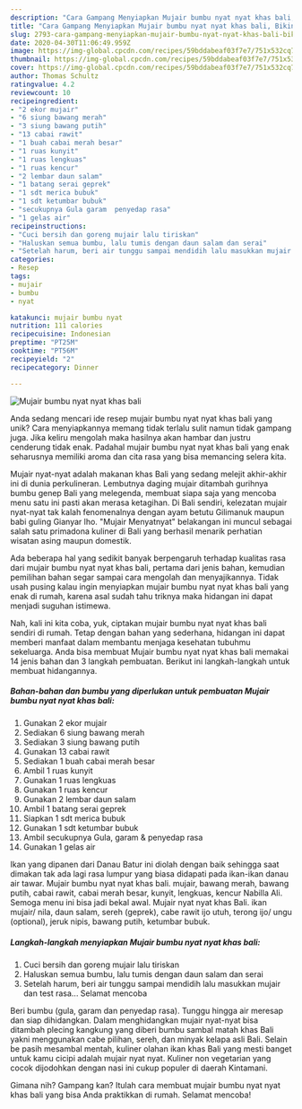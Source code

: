 ```yaml
---
description: "Cara Gampang Menyiapkan Mujair bumbu nyat nyat khas bali, Bikin Ngiler"
title: "Cara Gampang Menyiapkan Mujair bumbu nyat nyat khas bali, Bikin Ngiler"
slug: 2793-cara-gampang-menyiapkan-mujair-bumbu-nyat-nyat-khas-bali-bikin-ngiler
date: 2020-04-30T11:06:49.959Z
image: https://img-global.cpcdn.com/recipes/59bddabeaf03f7e7/751x532cq70/mujair-bumbu-nyat-nyat-khas-bali-foto-resep-utama.jpg
thumbnail: https://img-global.cpcdn.com/recipes/59bddabeaf03f7e7/751x532cq70/mujair-bumbu-nyat-nyat-khas-bali-foto-resep-utama.jpg
cover: https://img-global.cpcdn.com/recipes/59bddabeaf03f7e7/751x532cq70/mujair-bumbu-nyat-nyat-khas-bali-foto-resep-utama.jpg
author: Thomas Schultz
ratingvalue: 4.2
reviewcount: 10
recipeingredient:
- "2 ekor mujair"
- "6 siung bawang merah"
- "3 siung bawang putih"
- "13 cabai rawit"
- "1 buah cabai merah besar"
- "1 ruas kunyit"
- "1 ruas lengkuas"
- "1 ruas kencur"
- "2 lembar daun salam"
- "1 batang serai geprek"
- "1 sdt merica bubuk"
- "1 sdt ketumbar bubuk"
- "secukupnya Gula garam  penyedap rasa"
- "1 gelas air"
recipeinstructions:
- "Cuci bersih dan goreng mujair lalu tiriskan"
- "Haluskan semua bumbu, lalu tumis dengan daun salam dan serai"
- "Setelah harum, beri air tunggu sampai mendidih lalu masukkan mujair dan test rasa... Selamat mencoba"
categories:
- Resep
tags:
- mujair
- bumbu
- nyat

katakunci: mujair bumbu nyat 
nutrition: 111 calories
recipecuisine: Indonesian
preptime: "PT25M"
cooktime: "PT56M"
recipeyield: "2"
recipecategory: Dinner

---
```



![Mujair bumbu nyat nyat khas bali](https://img-global.cpcdn.com/recipes/59bddabeaf03f7e7/751x532cq70/mujair-bumbu-nyat-nyat-khas-bali-foto-resep-utama.jpg)

Anda sedang mencari ide resep mujair bumbu nyat nyat khas bali yang unik? Cara menyiapkannya memang tidak terlalu sulit namun tidak gampang juga. Jika keliru mengolah maka hasilnya akan hambar dan justru cenderung tidak enak. Padahal mujair bumbu nyat nyat khas bali yang enak seharusnya memiliki aroma dan cita rasa yang bisa memancing selera kita.

Mujair nyat-nyat adalah makanan khas Bali yang sedang melejit akhir-akhir ini di dunia perkulineran. Lembutnya daging mujair ditambah gurihnya bumbu genep Bali yang melegenda, membuat siapa saja yang mencoba menu satu ini pasti akan merasa ketagihan. Di Bali sendiri, kelezatan mujair nyat-nyat tak kalah fenomenalnya dengan ayam betutu Gilimanuk maupun babi guling Gianyar lho. &#34;Mujair Menyatnyat&#34; belakangan ini muncul sebagai salah satu primadona kuliner di Bali yang berhasil menarik perhatian wisatan asing maupun domestik.

Ada beberapa hal yang sedikit banyak berpengaruh terhadap kualitas rasa dari mujair bumbu nyat nyat khas bali, pertama dari jenis bahan, kemudian pemilihan bahan segar sampai cara mengolah dan menyajikannya. Tidak usah pusing kalau ingin menyiapkan mujair bumbu nyat nyat khas bali yang enak di rumah, karena asal sudah tahu triknya maka hidangan ini dapat menjadi suguhan istimewa.


Nah, kali ini kita coba, yuk, ciptakan mujair bumbu nyat nyat khas bali sendiri di rumah. Tetap dengan bahan yang sederhana, hidangan ini dapat memberi manfaat dalam membantu menjaga kesehatan tubuhmu sekeluarga. Anda bisa membuat Mujair bumbu nyat nyat khas bali memakai 14 jenis bahan dan 3 langkah pembuatan. Berikut ini langkah-langkah untuk membuat hidangannya.

<!--inarticleads1-->

##### Bahan-bahan dan bumbu yang diperlukan untuk pembuatan Mujair bumbu nyat nyat khas bali:

1. Gunakan 2 ekor mujair
1. Sediakan 6 siung bawang merah
1. Sediakan 3 siung bawang putih
1. Gunakan 13 cabai rawit
1. Sediakan 1 buah cabai merah besar
1. Ambil 1 ruas kunyit
1. Gunakan 1 ruas lengkuas
1. Gunakan 1 ruas kencur
1. Gunakan 2 lembar daun salam
1. Ambil 1 batang serai geprek
1. Siapkan 1 sdt merica bubuk
1. Gunakan 1 sdt ketumbar bubuk
1. Ambil secukupnya Gula, garam &amp; penyedap rasa
1. Gunakan 1 gelas air


Ikan yang dipanen dari Danau Batur ini diolah dengan baik sehingga saat dimakan tak ada lagi rasa lumpur yang biasa didapati pada ikan-ikan danau air tawar. Mujair bumbu nyat nyat khas bali. mujair, bawang merah, bawang putih, cabai rawit, cabai merah besar, kunyit, lengkuas, kencur Nabilla Ali. Semoga menu ini bisa jadi bekal awal. Mujair nyat nyat khas Bali. ikan mujair/ nila, daun salam, sereh (geprek), cabe rawit ijo utuh, terong ijo/ ungu (optional), jeruk nipis, bawang putih, ketumbar bubuk. 

<!--inarticleads2-->

##### Langkah-langkah menyiapkan Mujair bumbu nyat nyat khas bali:

1. Cuci bersih dan goreng mujair lalu tiriskan
1. Haluskan semua bumbu, lalu tumis dengan daun salam dan serai
1. Setelah harum, beri air tunggu sampai mendidih lalu masukkan mujair dan test rasa... Selamat mencoba


Beri bumbu (gula, garam dan penyedap rasa). Tunggu hingga air meresap dan siap dihidangkan. Dalam menghidangkan mujair nyat-nyat bisa ditambah plecing kangkung yang diberi bumbu sambal matah khas Bali yakni menggunakan cabe pilihan, sereh, dan minyak kelapa asli Bali. Selain be pasih mesambal mentah, kuliner olahan ikan khas Bali yang mesti banget untuk kamu cicipi adalah mujair nyat nyat. Kuliner non vegetarian yang cocok dijodohkan dengan nasi ini cukup populer di daerah Kintamani. 

Gimana nih? Gampang kan? Itulah cara membuat mujair bumbu nyat nyat khas bali yang bisa Anda praktikkan di rumah. Selamat mencoba!
